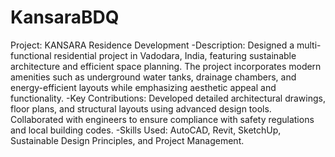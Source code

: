 # KansaraBDQ
Project: KANSARA Residence Development
-Description: Designed a multi-functional residential project in Vadodara, India, featuring sustainable architecture and efficient space planning. The project incorporates modern amenities such as underground water tanks, drainage chambers, and energy-efficient layouts while emphasizing aesthetic appeal and functionality.
-Key Contributions: Developed detailed architectural drawings, floor plans, and structural layouts using advanced design tools. Collaborated with engineers to ensure compliance with safety regulations and local building codes.
-Skills Used: AutoCAD, Revit, SketchUp, Sustainable Design Principles, and Project Management.
